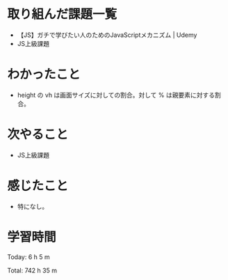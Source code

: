 # 取り組んだ課題一覧
- 【JS】ガチで学びたい人のためのJavaScriptメカニズム | Udemy
- JS上級課題

# わかったこと
- height の vh は画面サイズに対しての割合。対して % は親要素に対する割合。

# 次やること
- JS上級課題

# 感じたこと
- 特になし。

# 学習時間
Today: 6 h 5 m

Total: 742 h 35 m
